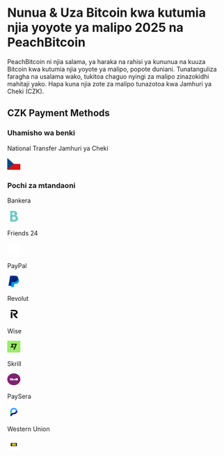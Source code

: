 <body class="payment-methods-page">

# Nunua & Uza Bitcoin kwa kutumia njia yoyote ya malipo 2025 na PeachBitcoin

PeachBitcoin ni njia salama, ya haraka na rahisi ya kununua na kuuza Bitcoin kwa kutumia njia yoyote ya malipo, popote duniani. Tunatanguliza faragha na usalama wako, tukitoa chaguo nyingi za malipo zinazokidhi mahitaji yako. Hapa kuna njia zote za malipo tunazotoa kwa Jamhuri ya Cheki (CZK).

## CZK Payment Methods

### Uhamisho wa benki

<div class="payment-grid">
    <div class="payment-grid-item">
        <p>National Transfer Jamhuri ya Cheki</p> 
        <img src="/img/faq/logoimg/czech.png" width="30px" height="27px" alt="Nunua bitcoin kwa National Transfer Jamhuri ya Cheki, Uza bitcoin kwa National Transfer Jamhuri ya Cheki">
    </div>
</div>

### Pochi za mtandaoni

<div class="payment-grid">
    <div class="payment-grid-item">
        <p>Bankera</p> 
        <img src="/img/faq/logoimg/bankera.png" width="30px" height="27px" alt="Nunua bitcoin kwa Bankera, Uza bitcoin kwa Bankera">
    </div>
    <div class="payment-grid-item">
        <p>Friends 24</p> 
        <img src="/img/faq/logoimg/blank.png" width="30px" height="27px" alt="Nunua bitcoin kwa Friends 24, Uza bitcoin kwa Friends 24">
    </div>
    <div class="payment-grid-item">
        <p>PayPal</p> 
        <img src="/img/faq/logoimg/paypal.png" width="30px" height="27px" alt="Nunua bitcoin kwa PayPal, Uza bitcoin kwa PayPal">
    </div>
    <div class="payment-grid-item">
        <p>Revolut</p> 
        <img src="/img/faq/logoimg/revolut.png" width="30px" height="27px" alt="Nunua bitcoin kwa Revolut, Uza bitcoin kwa Revolut">
    </div>
    <div class="payment-grid-item">
        <p>Wise</p> 
        <img src="/img/faq/logoimg/wise.png" width="30px" height="27px" alt="Nunua bitcoin kwa Wise, Uza bitcoin kwa Wise">
    </div>
    <div class="payment-grid-item">
        <p>Skrill</p> 
        <img src="/img/faq/logoimg/skrill.png" width="30px" height="27px" alt="Nunua bitcoin kwa Skrill, Uza bitcoin kwa Skrill">
    </div>
    <div class="payment-grid-item">
        <p>PaySera</p> 
        <img src="/img/faq/logoimg/paysera.png" width="30px" height="27px" alt="Nunua bitcoin kwa PaySera, Uza bitcoin kwa PaySera">
    </div>
    <div class="payment-grid-item">
        <p>Western Union</p> 
        <img src="/img/faq/logoimg/westernunion.png" width="30px" height="27px" alt="Nunua bitcoin kwa Western Union, Uza bitcoin kwa Western Union">
    </div>
</div>

</body>
